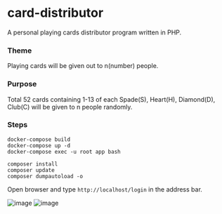 # card-distributor
A personal playing cards distributor program written in PHP.

### Theme  
Playing cards will be given out to n(number) people.  

### Purpose  
Total 52 cards containing 1-13 of each Spade(S), Heart(H), Diamond(D), Club(C) will be given to n people randomly.

### Steps
```
docker-compose build
docker-compose up -d
docker-compose exec -u root app bash
```

```
composer install
composer update
composer dumpautoload -o
```

Open browser and type `http://localhost/login` in the address bar.  


![image](https://user-images.githubusercontent.com/19460508/103405802-54ce1600-4b93-11eb-8177-f383b9bfeac3.png)
![image](https://user-images.githubusercontent.com/19460508/103405806-5a2b6080-4b93-11eb-860d-aa9a172ea1c3.png)
